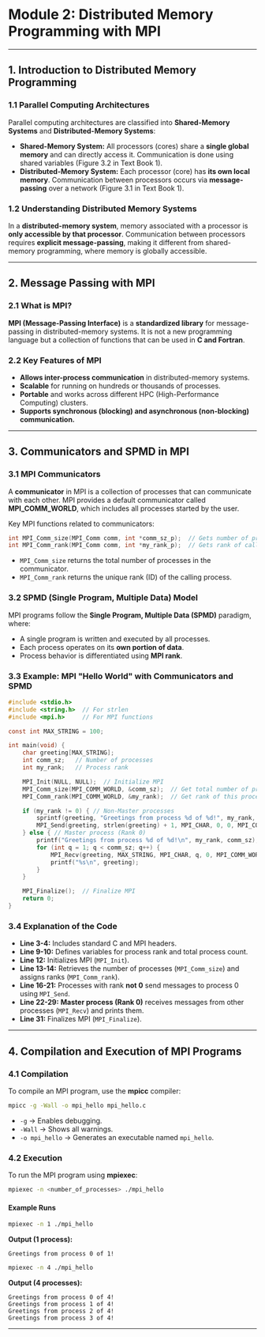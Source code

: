 # **Module 2: Distributed Memory Programming with MPI**
---
## **1. Introduction to Distributed Memory Programming**
### **1.1 Parallel Computing Architectures**
Parallel computing architectures are classified into **Shared-Memory Systems** and **Distributed-Memory Systems**:
- **Shared-Memory System:** All processors (cores) share a **single global memory** and can directly access it. Communication is done using shared variables (Figure 3.2 in Text Book 1).
- **Distributed-Memory System:** Each processor (core) has **its own local memory**. Communication between processors occurs via **message-passing** over a network (Figure 3.1 in Text Book 1).

### **1.2 Understanding Distributed Memory Systems**
In a **distributed-memory system**, memory associated with a processor is **only accessible by that processor**. Communication between processors requires **explicit message-passing**, making it different from shared-memory programming, where memory is globally accessible.

---
## **2. Message Passing with MPI**
### **2.1 What is MPI?**
**MPI (Message-Passing Interface)** is a **standardized library** for message-passing in distributed-memory systems. It is not a new programming language but a collection of functions that can be used in **C and Fortran**.

### **2.2 Key Features of MPI**
- **Allows inter-process communication** in distributed-memory systems.
- **Scalable** for running on hundreds or thousands of processes.
- **Portable** and works across different HPC (High-Performance Computing) clusters.
- **Supports synchronous (blocking) and asynchronous (non-blocking) communication.**

---
## **3. Communicators and SPMD in MPI**
### **3.1 MPI Communicators**
A **communicator** in MPI is a collection of processes that can communicate with each other. MPI provides a default communicator called **MPI_COMM_WORLD**, which includes all processes started by the user.

Key MPI functions related to communicators:
```c
int MPI_Comm_size(MPI_Comm comm, int *comm_sz_p);  // Gets number of processes in a communicator
int MPI_Comm_rank(MPI_Comm comm, int *my_rank_p);  // Gets rank of calling process
```
- `MPI_Comm_size` returns the total number of processes in the communicator.
- `MPI_Comm_rank` returns the unique rank (ID) of the calling process.

### **3.2 SPMD (Single Program, Multiple Data) Model**
MPI programs follow the **Single Program, Multiple Data (SPMD)** paradigm, where:
- A single program is written and executed by all processes.
- Each process operates on its **own portion of data**.
- Process behavior is differentiated using **MPI rank**.

### **3.3 Example: MPI "Hello World" with Communicators and SPMD**
```c
#include <stdio.h>
#include <string.h>  // For strlen
#include <mpi.h>     // For MPI functions

const int MAX_STRING = 100;

int main(void) {
    char greeting[MAX_STRING];
    int comm_sz;   // Number of processes
    int my_rank;   // Process rank

    MPI_Init(NULL, NULL);  // Initialize MPI
    MPI_Comm_size(MPI_COMM_WORLD, &comm_sz);  // Get total number of processes
    MPI_Comm_rank(MPI_COMM_WORLD, &my_rank);  // Get rank of this process

    if (my_rank != 0) { // Non-Master processes
        sprintf(greeting, "Greetings from process %d of %d!", my_rank, comm_sz);
        MPI_Send(greeting, strlen(greeting) + 1, MPI_CHAR, 0, 0, MPI_COMM_WORLD);
    } else { // Master process (Rank 0)
        printf("Greetings from process %d of %d!\n", my_rank, comm_sz);
        for (int q = 1; q < comm_sz; q++) {
            MPI_Recv(greeting, MAX_STRING, MPI_CHAR, q, 0, MPI_COMM_WORLD, MPI_STATUS_IGNORE);
            printf("%s\n", greeting);
        }
    }

    MPI_Finalize();  // Finalize MPI
    return 0;
}
```

### **3.4 Explanation of the Code**
- **Line 3-4:** Includes standard C and MPI headers.
- **Line 9-10:** Defines variables for process rank and total process count.
- **Line 12:** Initializes MPI (`MPI_Init`).
- **Line 13-14:** Retrieves the number of processes (`MPI_Comm_size`) and assigns ranks (`MPI_Comm_rank`).
- **Line 16-21:** Processes with rank **not 0** send messages to process 0 using `MPI_Send`.
- **Line 22-29:** **Master process (Rank 0)** receives messages from other processes (`MPI_Recv`) and prints them.
- **Line 31:** Finalizes MPI (`MPI_Finalize`).

---
## **4. Compilation and Execution of MPI Programs**
### **4.1 Compilation**
To compile an MPI program, use the **mpicc** compiler:
```bash
mpicc -g -Wall -o mpi_hello mpi_hello.c
```
- `-g` → Enables debugging.
- `-Wall` → Shows all warnings.
- `-o mpi_hello` → Generates an executable named `mpi_hello`.

### **4.2 Execution**
To run the MPI program using **mpiexec**:
```bash
mpiexec -n <number_of_processes> ./mpi_hello
```
#### **Example Runs**
```bash
mpiexec -n 1 ./mpi_hello
```
**Output (1 process):**
```
Greetings from process 0 of 1!
```
```bash
mpiexec -n 4 ./mpi_hello
```
**Output (4 processes):**
```
Greetings from process 0 of 4!
Greetings from process 1 of 4!
Greetings from process 2 of 4!
Greetings from process 3 of 4!
```
---

